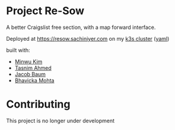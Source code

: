 # Project Re-Sow

A better Craigslist free section, with a map forward interface.

Deployed at https://resow.sachiniyer.com on my [k3s cluster](https://github.com/sachiniyer/cheap_portable_k3s) ([yaml](https://github.com/sachiniyer/k3s-configs/tree/master/resow))

built with:
- [Minwu Kim](https://github.com/minwukim)
- [Tasnim Ahmed](https://github.com/tasnimahmed11)
- [Jacob Baum](https://github.com/JacobLBaum)
- [Bhavicka Mohta](https://github.com/vicka1228)

# Contributing
This project is no longer under development

